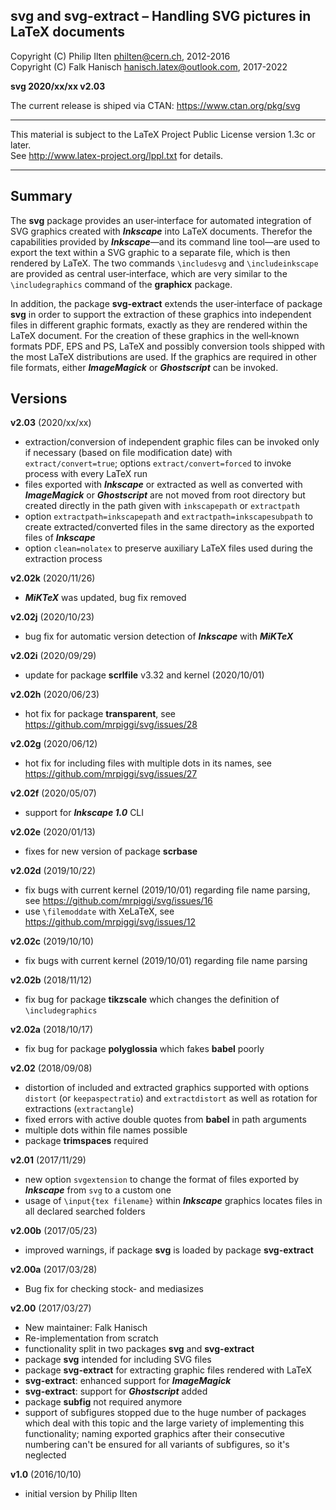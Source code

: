 
 svg and svg-extract &ndash; Handling SVG pictures in LaTeX documents
----------------------------------------------------------------------------

 Copyright (C) Philip Ilten <philten@cern.ch>, 2012-2016<br>
 Copyright (C) Falk Hanisch <hanisch.latex@outlook.com>, 2017-2022

 **svg 2020/xx/xx v2.03**
 
 The current release is shiped via CTAN: https://www.ctan.org/pkg/svg

----------------------------------------------------------------------------

 This material is subject to the LaTeX Project Public License version 1.3c
 or later.<br>
 See http://www.latex-project.org/lppl.txt for details.

----------------------------------------------------------------------------


Summary
-------

The **svg** package provides an user&#8209;interface for automated integration
of SVG&nbsp;graphics created with ***Inkscape*** into LaTeX&nbsp;documents.
Therefor the capabilities provided by ***Inkscape***&mdash;and its command line
tool&mdash;are used to export the text within a SVG&nbsp;graphic to a separate
file, which is then rendered by LaTeX. The two commands `\includesvg` and
`\includeinkscape` are provided as central user&#8209;interface, which are very
similar to the `\includegraphics` command of the **graphicx** package.

In addition, the package **svg-extract** extends the user&#8209;interface of
package **svg** in order to support the extraction of these graphics into
independent files in different graphic formats, exactly as they are rendered
within the LaTeX&nbsp;document. For the creation of these graphics in the
well&#8209;known formats PDF, EPS and&nbsp;PS, LaTeX and possibly conversion
tools shipped with the most LaTeX distributions are used. If the graphics are
required in other file formats, either ***ImageMagick*** or ***Ghostscript***
can be invoked.


Versions
--------

**v2.03** (2020/xx/xx)
+ extraction/conversion of independent graphic&nbsp;files can be invoked only
  if necessary (based on file modification date) with `extract/convert=true`;
  options `extract/convert=forced` to invoke process with every LaTeX&nbsp;run
+ files exported with ***Inkscape*** or extracted as well as converted with
  ***ImageMagick*** or ***Ghostscript*** are not moved from root directory but
  created directly in the path given with `inkscapepath` or `extractpath`
+ option `extractpath=inkscapepath` and `extractpath=inkscapesubpath` to create
  extracted/converted files in the same directory as the exported files of
  ***Inkscape***
+ option `clean=nolatex` to preserve auxiliary LaTeX&nbsp;files used during the
  extraction process

**v2.02k** (2020/11/26)
+ ***MiKTeX*** was updated, bug fix removed

**v2.02j** (2020/10/23)
+ bug fix for automatic version detection of ***Inkscape*** with ***MiKTeX***

**v2.02i** (2020/09/29)
+ update for package **scrlfile** v3.32 and kernel (2020/10/01)

**v2.02h** (2020/06/23)
+ hot fix for package **transparent**, 
  see https://github.com/mrpiggi/svg/issues/28

**v2.02g** (2020/06/12)
+ hot fix for including files with multiple dots in its names, 
  see https://github.com/mrpiggi/svg/issues/27

**v2.02f** (2020/05/07)
+ support for ***Inkscape&nbsp;1.0*** CLI

**v2.02e** (2020/01/13)
+ fixes for new version of package **scrbase**

**v2.02d** (2019/10/22)
+ fix bugs with current kernel (2019/10/01) regarding file name parsing, see
  https://github.com/mrpiggi/svg/issues/16
+ use `\filemoddate` with XeLaTeX, see https://github.com/mrpiggi/svg/issues/12

**v2.02c** (2019/10/10)
+ fix bugs with current kernel (2019/10/01) regarding file name parsing

**v2.02b** (2018/11/12)
+ fix bug for package **tikzscale** which changes the definition of
  `\includegraphics`

**v2.02a** (2018/10/17)
+ fix bug for package **polyglossia** which fakes **babel** poorly

**v2.02** (2018/09/08)
+ distortion of included and extracted graphics supported with options `distort`
  (or `keepaspectratio`) and `extractdistort` as well as rotation for
  extractions (`extractangle`)
+ fixed errors with active double quotes from **babel** in path arguments
+ multiple dots within file names possible
+ package **trimspaces** required

**v2.01** (2017/11/29)
+ new option `svgextension` to change the format of files exported by
  ***Inkscape*** from `svg` to a custom one
+ usage of `\input{tex filename}` within ***Inkscape*** graphics
  locates files in all declared searched folders

**v2.00b** (2017/05/23)
+ improved warnings, if package **svg** is loaded by package **svg-extract**

**v2.00a** (2017/03/28)
+ Bug fix for checking stock- and mediasizes

**v2.00** (2017/03/27)
+ New maintainer: Falk Hanisch
+ Re-implementation from scratch
+ functionality split in two packages **svg** and **svg-extract**
+ package **svg** intended for including SVG files
+ package **svg-extract** for extracting graphic files rendered with LaTeX
+ **svg-extract**: enhanced support for ***ImageMagick***
+ **svg-extract**: support for ***Ghostscript*** added
+ package **subfig** not required anymore
+ support of subfigures stopped due to the huge number of packages which deal
  with this topic and the large variety of implementing this functionality;
  naming exported graphics after their consecutive numbering can't be ensured
  for all variants of subfigures, so it's neglected

**v1.0** (2016/10/10)
+ initial version by Philip Ilten
